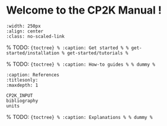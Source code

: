 # Welcome to the CP2K Manual !

```{image} _static/cp2k_manual_logo.png
:width: 250px
:align: center
:class: no-scaled-link
```

% TODO: `{toctree} % :caption: Get started % % get-started/installation % get-started/tutorials % `

% TODO: `{toctree} % :caption: How-to guides % % dummy % `

```{toctree}
:caption: References
:titlesonly:
:maxdepth: 1

CP2K_INPUT
bibliography
units
```

% TODO: `{toctree} % :caption: Explanations % % dummy % `
